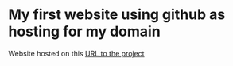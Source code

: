 <h1>My first website using github as hosting for my domain </h1>

Website hosted on this [URL to the project](http://www.shailpatel.ca/)
